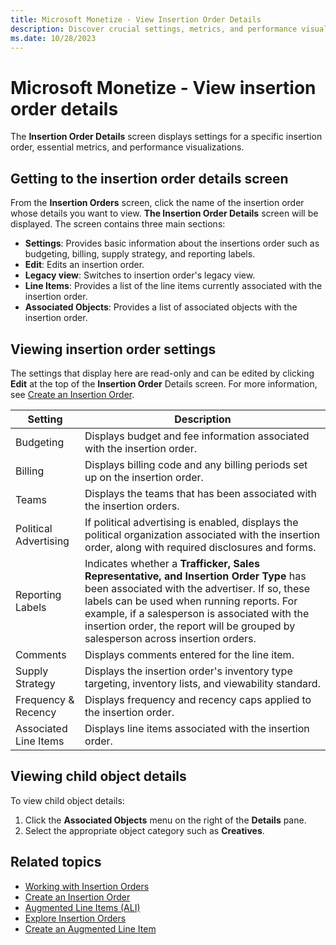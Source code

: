```yaml
---
title: Microsoft Monetize - View Insertion Order Details
description: Discover crucial settings, metrics, and performance visuals on the Insertion Order Details screen. Enhance video viewability measurement with the VPAID wrapper.
ms.date: 10/28/2023
---
```


# Microsoft Monetize - View insertion order details

The **Insertion Order Details** screen displays settings for a specific insertion order, essential metrics, and performance visualizations.

## Getting to the insertion order details screen

From the **Insertion Orders** screen, click the name of the insertion order whose details you want to view. **The Insertion Order Details** screen will be displayed. The screen contains three main sections:

- **Settings**: Provides basic information about the insertions order such as budgeting, billing, supply strategy, and reporting labels.
- **Edit**: Edits an insertion order.
- **Legacy view**: Switches to insertion order's legacy view.
- **Line Items**: Provides a list of the line items currently associated with the insertion order.
- **Associated Objects**: Provides a list of associated objects with the insertion order.

## Viewing insertion order settings

The settings that display here are read-only and can be edited by clicking **Edit** at the top of the **Insertion Order** Details screen. For more information, see [Create an Insertion Order](create-an-insertion-order.md).

| Setting | Description |
|---|---|
| Budgeting | Displays budget and fee information associated with the insertion order. |
| Billing | Displays billing code and any billing periods set up on the insertion order. |
| Teams | Displays the teams that has been associated with the insertion orders. |
| Political Advertising | If political advertising is enabled, displays the political organization associated with the insertion order, along with required disclosures and forms. |
| Reporting Labels | Indicates whether a **Trafficker, Sales Representative, and Insertion Order Type** has been associated with the advertiser. If so, these labels can be used when running reports. For example, if a salesperson is associated with the insertion order, the report will be grouped by salesperson across insertion orders. |
| Comments | Displays comments entered for the line item. |
| Supply Strategy | Displays the insertion order's inventory type targeting, inventory lists, and viewability standard. |
| Frequency & Recency | Displays frequency and recency caps applied to the insertion order. |
| Associated Line Items | Displays line items associated with the insertion order. |

## Viewing child object details

To view child object details:

1. Click the **Associated Objects** menu on the right of the **Details** pane.
1. Select the appropriate object category such as **Creatives**.

## Related topics

- [Working with Insertion Orders](working-with-insertion-orders.md)
- [Create an Insertion Order](create-an-insertion-order.md)
- [Augmented Line Items (ALI)](augmented-line-items-ali.md)
- [Explore Insertion Orders](explore-insertion-orders.md)
- [Create an Augmented Line Item](create-an-augmented-line-item-ali.md)
